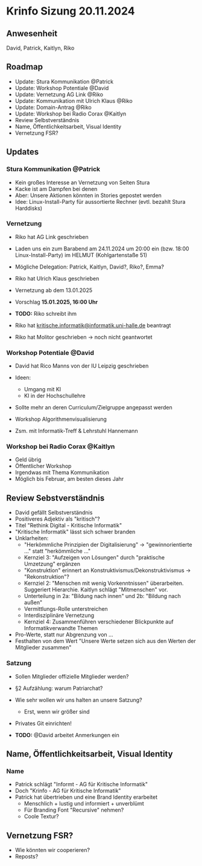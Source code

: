 # Krinfo Sizung 20.11.2024

## Anwesenheit
David, Patrick, Kaitlyn, Riko

## Roadmap

- Update: Stura Kommunikation @Patrick
- Update: Workshop Potentiale @David
- Update: Vernetzung AG Link @Riko
- Update: Kommunikation mit Ulrich Klaus @Riko
- Update: Domain-Antrag @Riko
- Update: Workshop bei Radio Corax @Kaitlyn
- Review Selbstverständnis
- Name, Öffentlichkeitsarbeit, Visual Identity
- Vernetzung FSR?

## Updates

### Stura Kommunikation @Patrick

- Kein großes Interesse an Vernetzung von Seiten Stura
- Kacke ist am Dampfen bei denen
- Aber: Unsere Aktionen könnten in Stories gepostet werden
- Idee: Linux-Install-Party für aussortierte Rechner (evtl. bezahlt Stura Harddisks)

### Vernetzung

- Riko hat AG Link geschrieben
- Laden uns ein zum Barabend am 24.11.2024 um 20:00 ein (bzw. 18:00 Linux-Install-Party) im HELMUT (Kohlgartenstaße 51)
- Mögliche Delegation: Patrick, Kaitlyn, David?, Riko?, Emma?

- Riko hat Ulrich Klaus geschrieben
- Vernetzung ab dem 13.01.2025
- Vorschlag **15.01.2025, 16:00 Uhr**
- **TODO:** Riko schreibt ihm

- Riko hat kritische.informatik@informatik.uni-halle.de beantragt
- Riko hat Molitor geschrieben -> noch nicht geantwortet

### Workshop Potentiale @David

- David hat Rico Manns von der IU Leipzig geschrieben
- Ideen:
   - Umgang mit KI
   - KI in der Hochschullehre
- Sollte mehr an deren Curriculum/Zielgruppe angepasst werden

- Workshop Algorithmenvisualisierung
- Zsm. mit Informatik-Treff & Lehrstuhl Hannemann

### Workshop bei Radio Corax @Kaitlyn

- Geld übrig
- Öffentlicher Workshop
- Irgendwas mit Thema Kommunikation
- Möglich bis Februar, am besten dieses Jahr

## Review Sebstverständnis

- David gefällt Selbstverständnis
- Positiveres Adjektiv als "kritisch"?
- Titel "Rethink Digital - Kritische Informatik"
- "Kritische Informatik" lässt sich schwer branden
- Unklarheiten:
   - "Herkömmliche Prinzipien der Digitalisierung" -> "gewinnorientierte ..." statt "herkömmliche ..."
   - Kernziel 3: "Aufzeigen von Lösungen" durch "praktische Umzetzung" ergänzen
   - "Konstruktion" erinnert an Konstruktivismus/Dekonstruktivismus -> "Rekonstruktion"?
   - Kernziel 2: "Menschen mit wenig Vorkenntnissen" überarbeiten. Suggeriert Hierarchie. Kaitlyn schlägt "Mitmenschen" vor.
   - Unterteilung in 2a: "Bildung nach innen" und 2b: "Bildung nach außen"
   - Vermittlungs-Rolle unterstreichen
   - Interdisziplinäre Vernetzung
   - Kernziel 4: Zusammenführen verschiedener Blickpunkte auf Informatikverwandte Themen
- Pro-Werte, statt nur Abgrenzung von ...
- Festhalten von dem Wert "Unsere Werte setzen sich aus den Werten der Mitglieder zusammen"

### Satzung

- Sollen Mitglieder offizielle Mitglieder werden?
- §2 Aufzählung: warum Patriarchat?
- Wie sehr wollen wir uns halten an unsere Satzung?
   - Erst, wenn wir größer sind
- Privates Git einrichten!

- **TODO:** @David arbeitet Anmerkungen ein

## Name, Öffentlichkeitsarbeit, Visual Identity

### Name

- Patrick schlägt "Informt - AG für Kritische Informatik"
- Doch "Krinfo - AG für Kritische Informatik"
- Patrick hat übertrieben und eine Brand Identity erarbeitet
   - Menschlich + lustig und informiert + unverblümt
   - Für Branding Font "Recursive" nehmen?
   - Coole Textur?

## Vernetzung FSR?

- Wie könnten wir cooperieren?
- Reposts?


